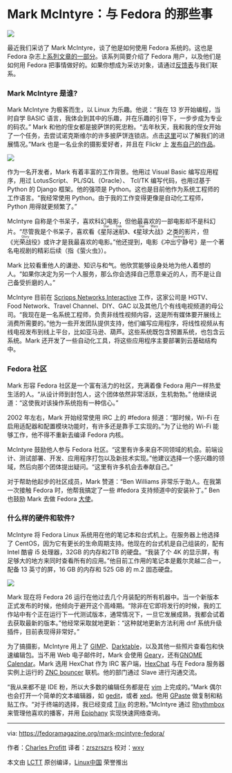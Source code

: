 Mark McIntyre：与 Fedora 的那些事
===========================

![](https://fedoramagazine.org/wp-content/uploads/2017/11/mock-couch-945w-945x400.jpg)

最近我们采访了 Mark  McIntyre，谈了他是如何使用 Fedora 系统的。这也是 Fedora 杂志上[系列文章的一部分][2]。该系列简要介绍了 Fedora 用户，以及他们是如何用 Fedora 把事情做好的。如果你想成为采访对象，请通过[反馈表][3]与我们联系。

### Mark McIntyre 是谁?

Mark McIntyre 为极客而生，以 Linux 为乐趣。他说：“我在 13 岁开始编程，当时自学 BASIC 语言，我体会到其中的乐趣，并在乐趣的引导下，一步步成为专业的码农。” Mark 和他的侄女都是披萨饼的死忠粉。“去年秋天，我和我的侄女开始了一个任务，去尝试诺克斯维尔的许多披萨饼连锁店。点击[这里][4]可以了解我们的进展情况。”Mark 也是一名业余的摄影爱好者，并且在 Flickr 上 [发布自己的作品][5]。

![](https://fedoramagazine.org/wp-content/uploads/2017/11/31456893222_553b3cac4d_k-1024x575.jpg)

作为一名开发者，Mark 有着丰富的工作背景。他用过 Visual Basic 编写应用程序，用过 LotusScript、 PL/SQL（Oracle）、 Tcl/TK 编写代码，也用过基于 Python 的 Django 框架。他的强项是 Python。这也是目前他作为系统工程师的工作语言。“我经常使用 Python。由于我的工作变得更像是自动化工程师， Python 用得就更频繁了。”

McIntyre 自称是个书呆子，喜欢科幻电影，但他最喜欢的一部电影却不是科幻片。“尽管我是个书呆子，喜欢看《<ruby>星际迷航<rt>Star Trek</rt></ruby>》、《<ruby>星球大战<rt>Star Wars</rt></ruby>》之类的影片，但《<ruby>光荣战役<rt>Glory</rt></ruby>》或许才是我最喜欢的电影。”他还提到，电影《<ruby>冲出宁静号<rt>Serenity</rt></ruby>》是一个著名电视剧的精彩后续（指《萤火虫》）。

Mark 比较看重他人的谦逊、知识与和气。他欣赏能够设身处地为他人着想的人。“如果你决定为另一个人服务，那么你会选择自己愿意亲近的人，而不是让自己备受折磨的人。”

McIntyre 目前在 [Scripps Networks Interactive][6] 工作，这家公司是 HGTV、Food Network、Travel Channel、DIY、GAC 以及其他几个有线电视频道的母公司。“我现在是一名系统工程师，负责非线性视频内容，这是所有媒体要开展线上消费所需要的。”他为一些开发团队提供支持，他们编写应用程序，将线性视频从有线电视发布到线上平台，比如亚马逊、葫芦。这些系统既包含预置系统，也包含云系统。Mark 还开发了一些自动化工具，将这些应用程序主要部署到云基础结构中。

### Fedora 社区

Mark 形容 Fedora 社区是一个富有活力的社区，充满着像 Fedora 用户一样热爱生活的人。“从设计师到封包人，这个团体依然非常活跃，生机勃勃。” 他继续说道：“这使我对该操作系统抱有一种信心。”

2002 年左右，Mark 开始经常使用 IRC 上的 #fedora 频道：“那时候，Wi-Fi 在启用适配器和配置模块功能时，有许多还是靠手工实现的。”为了让他的 Wi-Fi 能够工作，他不得不重新去编译 Fedora 内核。

McIntyre 鼓励他人参与 Fedora 社区。“这里有许多来自不同领域的机会。前端设计、测试部署、开发、应用程序打包以及新技术实现。”他建议选择一个感兴趣的领域，然后向那个团体提出疑问。“这里有许多机会去奉献自己。”

对于帮助他起步的社区成员，Mark 赞道：“Ben Williams 非常乐于助人。在我第一次接触 Fedora 时，他帮我搞定了一些 #fedora 支持频道中的安装补丁。” Ben 也鼓励 Mark 去做 Fedora [大使][7]。

### 什么样的硬件和软件?

McIntyre 将 Fedora Linux 系统用在他的笔记本和台式机上。在服务器上他选择了 CentOS，因为它有更长的生命周期支持。他现在的台式机是自己组装的，配有 Intel 酷睿 i5 处理器，32GB 的内存和2TB 的硬盘。“我装了个 4K 的显示屏，有足够大的地方来同时查看所有的应用。”他目前工作用的笔记本是戴尔灵越二合一，配备 13 英寸的屏，16 GB 的内存和 525 GB 的 m.2 固态硬盘。

![](https://fedoramagazine.org/wp-content/uploads/2017/11/Screenshot-from-2017-10-26-08-51-41-1024x640.png)

Mark 现在将 Fedora 26 运行在他过去几个月装配的所有机器中。当一个新版本正式发布的时候，他倾向于避开这个高峰期。“除非在它即将发行的时候，我的工作站中有个正在运行下一代测试版本，通常情况下，一旦它发展成熟，我都会试着去获取最新的版本。”他经常采取就地更新：“这种就地更新方法利用 dnf 系统升级插件，目前表现得非常好。”

为了搞摄影，McIntyre 用上了 [GIMP][8]、[Darktable][9]，以及其他一些照片查看包和快速编辑包。当不用 Web 电子邮件时，Mark 会使用 [Geary][10]，还有[GNOME Calendar][11]。Mark 选用 HexChat 作为 IRC 客户端，[HexChat][12] 与在 Fedora 服务器实例上运行的 [ZNC bouncer][13] 联机。他的部门通过 Slave 进行沟通交流。

“我从来都不是 IDE 粉，所以大多数的编辑任务都是在 [vim][14] 上完成的。”Mark 偶尔也会打开一个简单的文本编辑器，如 [gedit][15]，或者 [xed][16]。他用 [GPaste][17] 做复制和粘贴工作。“对于终端的选择，我已经变成 [Tilix][18] 的忠粉。”McIntyre 通过 [Rhythmbox][19] 来管理他喜欢的播客，并用 [Epiphany][20] 实现快速网络查询。

--------------------------------------------------------------------------------

via: https://fedoramagazine.org/mark-mcintyre-fedora/

作者：[Charles Profitt][a]
译者：[zrszrszrs](https://github.com/zrszrszrs)
校对：[wxy](https://github.com/wxy)

本文由 [LCTT](https://github.com/LCTT/TranslateProject) 原创编译，[Linux中国](https://linux.cn/) 荣誉推出

[a]:https://fedoramagazine.org/author/cprofitt/
[1]:https://fedoramagazine.org/mark-mcintyre-fedora/
[2]:https://fedoramagazine.org/tag/how-do-you-fedora/
[3]:https://fedoramagazine.org/submit-an-idea-or-tip/
[4]:https://knox-pizza-quest.blogspot.com/
[5]:https://www.flickr.com/photos/mockgeek/
[6]:http://www.scrippsnetworksinteractive.com/
[7]:https://fedoraproject.org/wiki/Ambassadors
[8]:https://www.gimp.org/
[9]:http://www.darktable.org/
[10]:https://wiki.gnome.org/Apps/Geary
[11]:https://wiki.gnome.org/Apps/Calendar
[12]:https://hexchat.github.io/
[13]:https://wiki.znc.in/ZNC
[14]:http://www.vim.org/
[15]:https://wiki.gnome.org/Apps/Gedit
[16]:https://github.com/linuxmint/xed
[17]:https://github.com/Keruspe/GPaste
[18]:https://fedoramagazine.org/try-tilix-new-terminal-emulator-fedora/
[19]:https://wiki.gnome.org/Apps/Rhythmbox
[20]:https://wiki.gnome.org/Apps/Web
